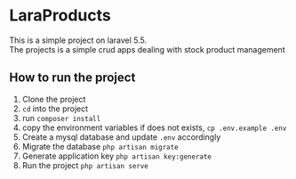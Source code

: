 # LaraProducts
This is a simple project on laravel 5.5.  
The projects is a simple crud apps dealing with stock product management 

## How to run the project
1. Clone the project
2. `cd` into the project
3. run `composer install`
4. copy the environment variables if does not exists, `cp .env.example .env`
5. Create a mysql database and update `.env` accordingly
6. Migrate the database `php artisan migrate`  
8. Generate application key `php artisan key:generate`
7. Run the project  `php artisan serve`

